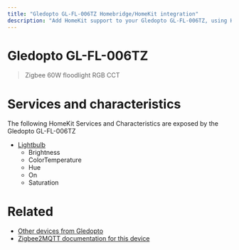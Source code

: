 ```yaml
---
title: "Gledopto GL-FL-006TZ Homebridge/HomeKit integration"
description: "Add HomeKit support to your Gledopto GL-FL-006TZ, using Homebridge, Zigbee2MQTT and homebridge-z2m."
---
```

<!---
This file has been GENERATED using src/docgen/docgen.ts
DO NOT EDIT THIS FILE MANUALLY!
-->
# Gledopto GL-FL-006TZ
> Zigbee 60W floodlight RGB CCT


# Services and characteristics
The following HomeKit Services and Characteristics are exposed by
the Gledopto GL-FL-006TZ

* [Lightbulb](../../light.md)
  * Brightness
  * ColorTemperature
  * Hue
  * On
  * Saturation


# Related
* [Other devices from Gledopto](../index.md#gledopto)
* [Zigbee2MQTT documentation for this device](https://www.zigbee2mqtt.io/devices/GL-FL-006TZ.html)